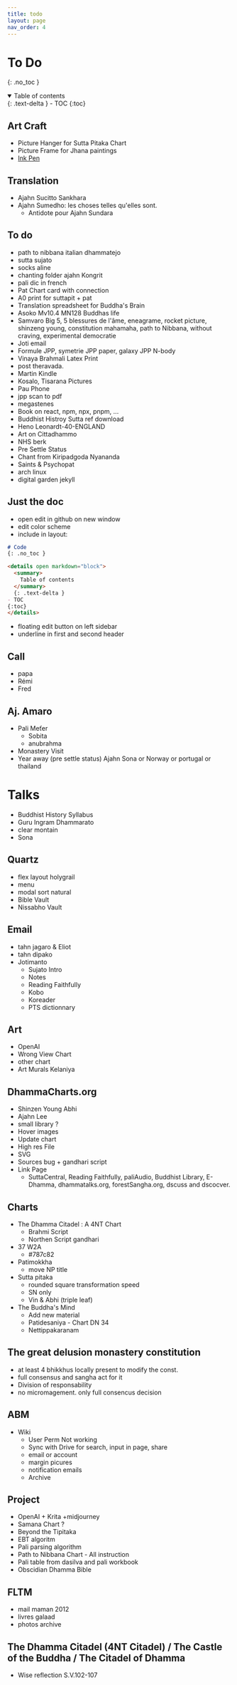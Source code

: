 ```yaml
---
title: todo
layout: page
nav_order: 4
---
```

# To Do
{: .no_toc }

<details open markdown="block">
  <summary>
    Table of contents
  </summary>
  {: .text-delta }
- TOC
{:toc}
</details>

## Art Craft

- Picture Hanger for Sutta Pitaka Chart
- Picture Frame for Jhana paintings
- [Ink Pen](https://www.youtube.com/watch?v=Fq0iPacHOOY)

## Translation

- Ajahn Sucitto Sankhara
- Ajahn Sumedho: les choses telles qu'elles sont.
  - Antidote pour Ajahn Sundara  

## To do
- path to nibbana italian dhammatejo
- sutta sujato
- socks aline
- chanting folder ajahn Kongrit
- pali dic in french
- Pat Chart card with connection
- A0 print for suttapit + pat
- Translation spreadsheet for Buddha's Brain
- Asoko Mv10.4 MN128 Buddhas life
- Samvaro Big 5, 5 blessures de l'âme, eneagrame, rocket picture, shinzeng young, constitution mahamaha, path to Nibbana, without craving, experimental democratie
- Joti email
- Formule JPP, symetrie JPP paper, galaxy JPP N-body
- Vinaya Brahmali Latex Print
- post theravada. 
- Martin Kindle
- Kosalo, Tisarana Pictures
- Pau Phone
- jpp scan to pdf
- megastenes
- Book on react, npm, npx, pnpm, ...
- Buddhist Histroy Sutta ref download
- Heno Leonardt-40-ENGLAND
- Art on Cittadhammo
- NHS berk
- Pre Settle Status
- Chant from Kiripadgoda Nyananda
- Saints & Psychopat
- arch linux
- digital garden jekyll

## Just the doc
- open edit in github on new window
- edit color scheme
- include in layout:

```md
# Code
{: .no_toc }

<details open markdown="block">
  <summary>
    Table of contents
  </summary>
  {: .text-delta }
- TOC
{:toc}
</details>

```

- floating edit button on left sidebar
- underline in first and second header

## Call
- papa
- Rémi
- Fred

## Aj. Amaro
- Pali Meťer 
  - Sobita
  - anubrahma
- Monastery Visit
- Year away (pre settle status) Ajahn Sona or Norway or portugal or thailand

# Talks
- Buddhist History Syllabus
- Guru Ingram Dhammarato
- clear montain
- Sona

## Quartz
- flex layout holygrail
- menu
- modal sort natural
- Bible Vault
- Nissabho Vault

## Email
- tahn jagaro & Eliot
- tahn dipako
- Jotimanto
  - Sujato Intro
  - Notes
  - Reading Faithfully
  - Kobo
  - Koreader
  - PTS dictionnary

## Art
- OpenAI
- Wrong View Chart
- other chart
- Art Murals Kelaniya

## DhammaCharts.org
- Shinzen Young Abhi
- Ajahn Lee
- small library ?
- Hover images
- Update chart
- High res File
- SVG
- Sources bug + gandhari script
- Link Page
  - SuttaCentral, Reading Faithfully, paliAudio, Buddhist Library, E-Dhamma, dhammatalks.org, forestSangha.org, dscuss and dscocver.

## Charts
- The Dhamma Citadel : A 4NT Chart 
  - Brahmi Script
  - Northen Script gandhari
- 37 W2A 
  - #787c82
- Patimokkha
  - move NP title
- Sutta pitaka     
  - rounded square transformation speed
  - SN only
  - Vin & Abhi (triple leaf)
- The Buddha's Mind
  - Add new material
  - Patidesaniya - Chart DN 34
  - Nettippakaranam

## The great delusion monastery constitution
- at least 4 bhikkhus locally present to modify the const.
- full consensus and sangha act for it
- Division of responsability
- no micromagement. only full consencus decision

## ABM
- Wiki
  - User Perm Not working
  - Sync with Drive for search, input in page, share
  - email or account
  - margin picures
  - notification emails
  - Archive

## Project
- OpenAI + Krita +midjourney
- Samana Chart ?
- Beyond the Tipitaka
- EBT algoritm
- Pali parsing algorithm
- Path to Nibbana Chart - All instruction
- Pali table from dasilva and pali workbook
- Obscidian Dhamma Bible

## FLTM
- mail maman 2012
- livres galaad
- photos archive

## The Dhamma Citadel (4NT Citadel) / The Castle of the Buddha / The Citadel of Dhamma

- Wise reflection S.V.102-107




  


